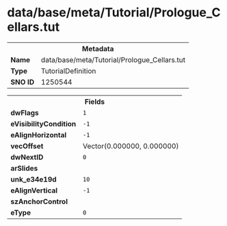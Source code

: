 <h1>data/base/meta/Tutorial/Prologue_Cellars.tut</h1><table><tr><th colspan="100%">Metadata</th></tr><tr><td><b>Name</b></td><td>data/base/meta/Tutorial/Prologue_Cellars.tut</td></tr><tr><td><b>Type</b></td><td>TutorialDefinition</td></tr><tr><td><b>SNO ID</b></td><td>1250544</td></tr></table>

<table><tr><th colspan="100%">Fields</th></tr><tr><td><b>dwFlags</b></td><td><code>1</code></td></tr><tr><td><b>eVisibilityCondition</b></td><td><code>-1</code></td></tr><tr><td><b>eAlignHorizontal</b></td><td><code>-1</code></td></tr><tr><td><b>vecOffset</b></td><td>Vector(0.000000, 0.000000)</td></tr><tr><td><b>dwNextID</b></td><td><code>0</code></td></tr><tr><td><b>arSlides</b></td><td></td></tr><tr><td><b>unk_e34e19d</b></td><td><code>10</code></td></tr><tr><td><b>eAlignVertical</b></td><td><code>-1</code></td></tr><tr><td><b>szAnchorControl</b></td><td><code></code></td></tr><tr><td><b>eType</b></td><td><code>0</code></td></tr></table>

